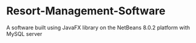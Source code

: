 # Resort-Management-Software
A software built using JavaFX library on the NetBeans 8.0.2 platform with MySQL server
